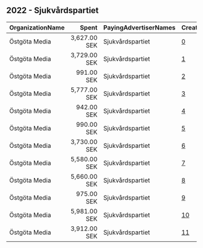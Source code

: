 ## 2022 - Sjukvårdspartiet 
|OrganizationName|Spent|PayingAdvertiserNames|CreativeUrls|Impressions|Genders|AgeBrackets|CountryCodes|BillingAddresses|CandidateBallotInformation|
|:---|---:|:---|:---|---:|:---|:---|:---|:---|:---|
|Östgöta Media|3,627.00 SEK|Sjukvårdspartiet|[0](https://www.snap.com/political-ads/asset/d6e62fd0d435296927e87cca8339d00897821b3259dc6b037c56f2b1ef44140e?mediaType=mp4)|174,726||18-30|sweden|"Stohagsgatan 2,Norrköping,60183,SE"|Sjukvardspartiet|
|Östgöta Media|3,729.00 SEK|Sjukvårdspartiet|[1](https://www.snap.com/political-ads/asset/e1013e5d8df8b7fcdfecb55839890616f89b8fb2ae6280dc76016c2f1367e50e?mediaType=mp4)|179,830||18-30|sweden|"Stohagsgatan 2,Norrköping,60183,SE"|Sjukvardspartiet|
|Östgöta Media|991.00 SEK|Sjukvårdspartiet|[2](https://www.snap.com/political-ads/asset/4873c120b4871ad9072d9b4d508b674aedec1457d21e83c45746df0f603e90ad?mediaType=mp4)|17,475||18-30|sweden|"Stohagsgatan 2,Norrköping,60183,SE"|Sjukvardspartiet|
|Östgöta Media|5,777.00 SEK|Sjukvårdspartiet|[3](https://www.snap.com/political-ads/asset/d6e62fd0d435296927e87cca8339d00897821b3259dc6b037c56f2b1ef44140e?mediaType=mp4)|261,920||18-30|sweden|"Stohagsgatan 2,Norrköping,60183,SE"|Sjukvardspartiet|
|Östgöta Media|942.00 SEK|Sjukvårdspartiet|[4](https://www.snap.com/political-ads/asset/bbfb69b45ee978c0d36c86ac15797e5d53557027e987e3b6aa667f52dfd45ab4?mediaType=mp4)|16,547||18-30|sweden|"Stohagsgatan 2,Norrköping,60183,SE"|Sjukvardspartiet|
|Östgöta Media|990.00 SEK|Sjukvårdspartiet|[5](https://www.snap.com/political-ads/asset/50a216465ac1de583adecf9ff383fa68ec19e155fae84dcbdaa0aa4eccd220a4?mediaType=mp4)|17,436||18-30|sweden|"Stohagsgatan 2,Norrköping,60183,SE"|Sjukvardspartiet|
|Östgöta Media|3,730.00 SEK|Sjukvårdspartiet|[6](https://www.snap.com/political-ads/asset/1ff9a52a563782ae2182276141db222b692ca5b4aa22cc07e417fbf380ff4835?mediaType=mp4)|179,796||18-30|sweden|"Stohagsgatan 2,Norrköping,60183,SE"|Sjukvardspartiet|
|Östgöta Media|5,580.00 SEK|Sjukvårdspartiet|[7](https://www.snap.com/political-ads/asset/e1013e5d8df8b7fcdfecb55839890616f89b8fb2ae6280dc76016c2f1367e50e?mediaType=mp4)|253,147||18-30|sweden|"Stohagsgatan 2,Norrköping,60183,SE"|Sjukvardspartiet|
|Östgöta Media|5,660.00 SEK|Sjukvårdspartiet|[8](https://www.snap.com/political-ads/asset/1ff9a52a563782ae2182276141db222b692ca5b4aa22cc07e417fbf380ff4835?mediaType=mp4)|257,871||18-30|sweden|"Stohagsgatan 2,Norrköping,60183,SE"|Sjukvardspartiet|
|Östgöta Media|975.00 SEK|Sjukvårdspartiet|[9](https://www.snap.com/political-ads/asset/f234e6d65298706a731de79b2141611ed4a6b005cc9a2f7b3165e9ab642b9145?mediaType=mp4)|17,233||18-30|sweden|"Stohagsgatan 2,Norrköping,60183,SE"|Sjukvardspartiet|
|Östgöta Media|5,981.00 SEK|Sjukvårdspartiet|[10](https://www.snap.com/political-ads/asset/d44a816e1b86c582827963280ed4cc3251b193a1268bf9a5ad2befe30d033189?mediaType=mp4)|271,007||18-30|sweden|"Stohagsgatan 2,Norrköping,60183,SE"|Sjukvardspartiet|
|Östgöta Media|3,912.00 SEK|Sjukvårdspartiet|[11](https://www.snap.com/political-ads/asset/d44a816e1b86c582827963280ed4cc3251b193a1268bf9a5ad2befe30d033189?mediaType=mp4)|188,354||18-30|sweden|"Stohagsgatan 2,Norrköping,60183,SE"|Sjukvardspartiet|
